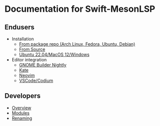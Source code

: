 # Documentation for Swift-MesonLSP
## Endusers
- Installation
  - [From package repo (Arch Linux, Fedora, Ubuntu, Debian)](PackageInstall.md)
  - [From Source](SourceInstall.md)
  - [Ubuntu 22.04/MacOS 12/Windows](ReleaseInstall.md)
- Editor integration
  - [GNOME Builder Nightly](BuilderNightly.md)
  - [Kate](Kate.md)
  - [Neovim](Neovim.md)
  - [VSCode/Codium](VSCode.md)

## Developers
- [Overview](dev/Overview.md)
- [Modules](modules/README.md)
- [Renaming](dev/Renaming.md)

